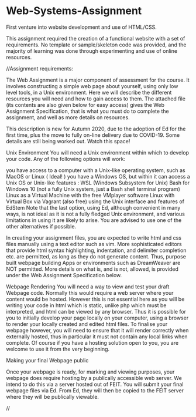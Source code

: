 # Web-Systems-Assignment
First venture into website development and use of HTML/CSS. 

This assignment required the creation of a functional website with a set of requirements.
No template or sample/skeleton code was provided, and the majority of learning was done through experimenting and use of online resources. 




//Assignment requirements: 


The Web Assignment is a major component of assessment for the course.  It involves constructing a simple web page about yourself, using only low level tools, in a Unix environment. Here we will describe the different resources you will need and how to gain access to them.  The attached file (its contents are also given below for easy access) gives the Web Assignment Specification,  that is what you must do to complete the assignment, and well as more details on resources.

This description is new for Autumn 2020, due to the adoption of Ed for the first time, plus the move to fully on-line delivery due to COVID-19.  Some details are still being worked out. Watch this space!   

Unix Environment
You will need a Unix environment within which to develop your code.  Any of the following options will work:

you have access to a computer with a Unix-like operating system, such as MacOS or Linux  ( Ideal! )
you have a Windows OS, but within it can access a Unix OS or Unix-like features :
WSL  (Windows Subsystem for Unix)
Bash for Windows 10  (not a fully Unix system, just a Bash shell terminal program)
Linux as a Virtual Machine with the free VMplayer software
Linux with Virtual Box via Vagrant (also free)
using the Unix interface and features of  EdStem
Note that the last option, using Ed, although convenient in many ways, is not ideal as it is not a fully fledged Unix environment, and various limitations in using it are likely to arise.  You are advised to use one of the other alternatives if possible.

In creating your assignment files, you are expected to write html and css files manually using a text editor such as vim. More sophisticated editors that provide html syntax highlighting, indentation, and delimiter completion etc. are permitted, as long as they do not generate content.  Thus, purpose built webpage building Apps or environments such as DreamWeaver are NOT permitted.  More details on what is, and is not, allowed, is provided under the Web Assignment Specification below.

Webpage Rendering
You will need a way to view and test your draft Webpage code.   Normally this would require a web server where your content would be hosted. However this is not essential here as you will be writing your code in html which is static, unlike php which must be interpreted, and html can be viewed by any browser.   Thus it is possible for you to initially develop your page locally on your computer, using a browser to render your locally created and edited html files.  To finalise your webpage however, you will need to ensure that it will render correctly when externally hosted, thus in particular it must not contain any local links when complete. Of course if you have a hosting solution open to you, you are welcome to use it from the very beginning. 

Making your final Webpage public

Once your webpage is ready, for marking and viewing purposes, your webpage does require hosting by a publically accessible web server.  We intend to do this via a server hosted out of FEIT.  You will submit your final webpage files via Ed.  From Ed, they will then be copied to the FEIT server where they will be publically viewable. 

//
